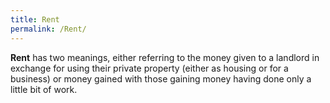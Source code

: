 ```yaml
---
title: Rent
permalink: /Rent/
---
```


**Rent** has two meanings, either referring to the money given to a
landlord in exchange for using their private property (either as housing
or for a business) or money gained with those gaining money having done
only a little bit of work.